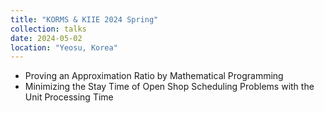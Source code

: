 ```yaml
---
title: "KORMS & KIIE 2024 Spring"
collection: talks
date: 2024-05-02
location: "Yeosu, Korea"
---
```


* Proving an Approximation Ratio by Mathematical Programming
* Minimizing the Stay Time of Open Shop Scheduling Problems with the Unit Processing Time
